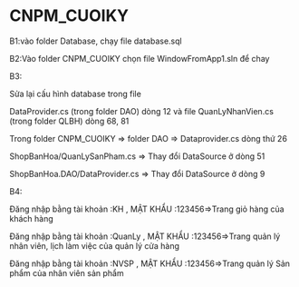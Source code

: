 # CNPM_CUOIKY
B1:vào folder Database, chạy file database.sql 


B2:Vào folder CNPM_CUOIKY chọn file WindowFromApp1.sln để chay


B3:


Sửa lại cấu hình database trong file 


DataProvider.cs (trong folder DAO) dòng 12 và file QuanLyNhanVien.cs (trong folder QLBH) dòng 68, 81 


Trong folder CNPM_CUOIKY => folder DAO => Dataprovider.cs dòng thứ 26


ShopBanHoa/QuanLySanPham.cs => Thay đổi DataSource ở dòng 51


ShopBanHoa.DAO/DataProvider.cs => Thay đổi DataSource ở dòng 9

B4:

Đăng nhập bằng tài khoản :KH , MẬT KHẨU :123456=>Trang giỏ hàng của khách hàng

Đăng nhập bằng tài khoản :QuanLy , MẬT KHẨU :123456=>Trang quản lý nhân viên, lịch làm việc của quản lý cửa hàng

Đăng nhập bằng tài khoản :NVSP , MẬT KHẨU :123456=>Trang quản lý Sản phẩm của nhân viên sản phẩm
